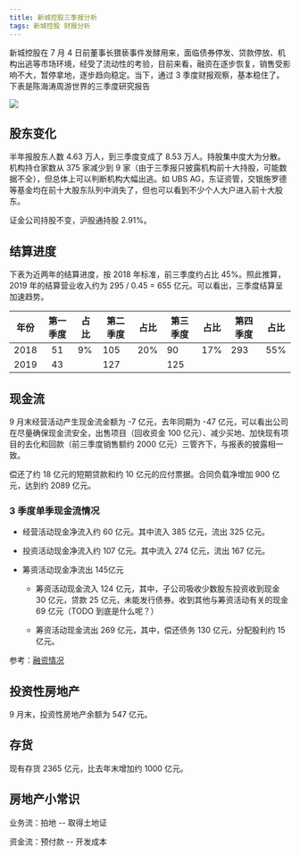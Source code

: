 ```yaml
---
title: 新城控股三季报分析
tags: 新城控股 财报分析
---
```


新城控股在 7 月 4 日前董事长猥亵事件发酵用来，面临债券停发、贷款停放、机构出逃等市场环境，经受了流动性的考验，目前来看，融资在逐步恢复，销售受影响不大，暂停拿地，逐步趋向稳定。当下，通过 3 季度财报观察，基本稳住了。下表是陈海涛周游世界的三季度研究报告

![](https://xqimg.imedao.com/16e0641a44c315a3fcecf606.jpeg)

## 股东变化

半年报股东人数 4.63 万人，到三季度变成了 8.53 万人。持股集中度大为分散。机构持仓家数从 375 家减少到 9 家（由于三季报只披露机构前十大持股，可能数据不全），但总体上可以判断机构大幅出逃。如 UBS AG，东证资管，交银施罗德等基金均在前十大股东队列中消失了，但也可以看到不少个人大户进入前十大股东。

证金公司持股不变，沪股通持股 2.91%。

## 结算进度

下表为近两年的结算进度，按 2018 年标准，前三季度约占比 45%。照此推算，2019 年的结算营业收入约为 295 / 0.45 = 655 亿元。可以看出，三季度结算呈加速趋势。

| 年份 | 第一季度 | 占比 | 第二季度 | 占比 | 第三季度 | 占比 | 第四季度 | 占比 |
| ---- | :------: | ---- | -------- | ---- | -------- | ---- | -------- | ---- |
| 2018 |    51    | 9%   | 105      | 20%  | 90       | 17%  | 293      | 55%  |
| 2019 |    43    |      | 127      |      | 125      |      |          |      |

## 现金流

9 月末经营活动产生现金流金额为 -7 亿元，去年同期为 -47 亿元，可以看出公司在尽量确保现金流安全，出售项目（回收资金 100 亿元）、减少买地、加快现有项目的去化和回款（前三季度销售额约 2000 亿元）三管齐下，与报表的披露相一致。

偿还了约 18 亿元的短期贷款和约 10 亿元的应付票据。合同负载净增加 900 亿元，达到约 2089 亿元。

### 3 季度单季现金流情况

- 经营活动现金净流入约 60 亿元。其中流入 385 亿元，流出 325 亿元。

- 投资活动现金净流入约 107 亿元。其中流入 274 亿元，流出 167 亿元。

- 筹资活动现金净流出 145亿元

  - 筹资活动现金流入 124 亿元，其中，子公司吸收少数股东投资收到现金 30 亿元，贷款 25 亿元，未能发行债券。收到其他与筹资活动有关的现金 69 亿元（TODO 到底是什么呢？）

  - 筹资活动现金流出 269 亿元，其中，偿还债务 130 亿元，分配股利约 15 亿元。

参考：[融资情况](https://xueqiu.com/4069079670/134664409)

## 投资性房地产

9 月末，投资性房地产余额为 547 亿元。

## 存货

现有存货 2365 亿元，比去年末增加约 1000 亿元。

## 房地产小常识

业务流：拍地 -- 取得土地证

资金流：预付款 -- 开发成本